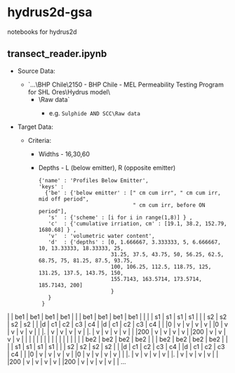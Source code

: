 # hydrus2d-gsa
notebooks for hydrus2d

## transect_reader.ipynb
* Source Data: 
  * `...\BHP Chile\2150 - BHP Chile - MEL Permeability Testing Program for SHL Ores\Hydrus model\
    * <sample name>\Raw data\`
      * e.g.  `Sulphide AND SCC\Raw data`
      
* Target Data: 
  * Criteria: 
    * Widths - 16,30,60
        
 
    * Depths - L (below emitter), R (opposite emitter)
        ```
        {'name' : 'Profiles Below Emitter', 
        'keys' : 
          {'be' : {'below emitter' : [" cm cum irr", " cm cum irr, mid off period", 
                                      " cm cum irr, before ON period"], 
           's'  : {'scheme' : [i for i in range(1,8)] } ,
           'c'  : {'cumulative irriation, cm' : [19.1, 38.2, 152.79, 1680.68] } ,
           'v'  : 'volumetric water content',
           'd'  : {'depths' : [0, 1.666667, 3.333333, 5, 6.666667, 10, 13.33333, 18.33333, 25,
                               31.25, 37.5, 43.75, 50, 56.25, 62.5, 68.75, 75, 81.25, 87.5, 93.75, 
                               100, 106.25, 112.5, 118.75, 125, 131.25, 137.5, 143.75, 150, 
                               155.7143, 163.5714, 173.5714, 185.7143, 200]
                               }
           }
         }
         ``` 

            
 |    | be1 | be1 | be1 | be1 | |    | be1 | be1 | be1 | be1 | |
 |    | s1  | s1  | s1  | s1  | |    | s2  | s2  | s2  | s2  | |
 |d   | c1  | c2  | c3  | c4  | |d   | c1  | c2  | c3  | c4  | |
 |0   | v   | v   | v   | v   | |0   | v   | v   | v   | v   | |
 |.   | v   | v   | v   | v   | |.   | v   | v   | v   | v   | |
 |200 | v   | v   | v   | v   | |200 | v   | v   | v   | v   | |
 |    |     |     |     |     | |    |     |     |     |     | |
 |    | be2 | be2 | be2 | be2 | |    | be2 | be2 | be2 | be2 | |
 |    | s1  | s1  | s1  | s1  | |    | s2  | s2  | s2  | s2  | |
 |d   | c1  | c2  | c3  | c4  | |d   | c1  | c2  | c3  | c4  | |
 |0   | v   | v   | v   | v   | |0   | v   | v   | v   | v   | |
 |.   | v   | v   | v   | v   | |.   | v   | v   | v   | v   | |
 |200 | v   | v   | v   | v   | |200 | v   | v   | v   | v   | |
 ...

  
